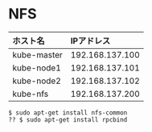 # NFS
|ホスト名|IPアドレス|
|:---|:---|
|kube-master|192.168.137.100|
|kube-node1|192.168.137.101|
|kube-node2|192.168.137.102|
|kube-nfs|192.168.137.200|
```
$ sudo apt-get install nfs-common
?? $ sudo apt-get install rpcbind
```

